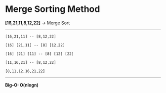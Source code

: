 # Merge Sorting Method
**[16,21,11,8,12,22]** -> Merge Sort
***
```
[16,21,11] -- [8,12,22]

[16] [21,11] -- [8] [12,22]

[16] [21] [11] -- [8] [12] [22]

[11,16,21] -- [8,12,22]

[8,11,12,16,21,22]
```
***
**Big-O: O(nlogn)**